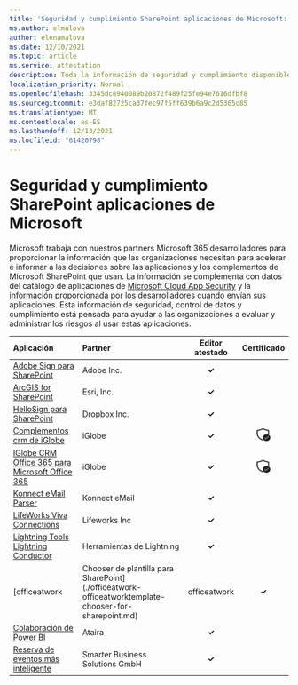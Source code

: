 ```yaml
---
title: 'Seguridad y cumplimiento SharePoint aplicaciones de Microsoft: todas las aplicaciones'
ms.author: elmalova
author: elenamalova
ms.date: 12/10/2021
ms.topic: article
ms.service: attestation
description: Toda la información de seguridad y cumplimiento disponible para todas las aplicaciones SharePoint Microsoft.
localization_priority: Normal
ms.openlocfilehash: 3345dc8940089b20872f489f25fe94e7616dfbf8
ms.sourcegitcommit: e3daf82725ca37fec97f5ff639b6a9c2d5365c85
ms.translationtype: MT
ms.contentlocale: es-ES
ms.lasthandoff: 12/13/2021
ms.locfileid: "61420798"
---
```

# <a name="microsoft-sharepoint-apps-security-and-compliance"></a>Seguridad y cumplimiento SharePoint aplicaciones de Microsoft

Microsoft trabaja con nuestros partners Microsoft 365 desarrolladores para proporcionar la información que las organizaciones necesitan para acelerar e informar a las decisiones sobre las aplicaciones y los complementos de Microsoft SharePoint que usan. La información se complementa con datos del catálogo de aplicaciones de [Microsoft Cloud App Security](https://www.microsoft.com/en-us/enterprise-mobility-security/cloud-app-security) y la información proporcionada por los desarrolladores cuando envían sus aplicaciones. Esta información de seguridad, control de datos y cumplimiento está pensada para ayudar a las organizaciones a evaluar y administrar los riesgos al usar estas aplicaciones.

| **Aplicación** | **Partner** | **Editor atestado** | **Certificado** |
|:--------|:------------|:----------------------:|:-------------:|
| [Adobe Sign para SharePoint](./adobe-inc-sign-for-sharepoint.md) | Adobe Inc. | **✓** |  |
| [ArcGIS for SharePoint](./esri-inc-arcgis-for-sharepoint.md) | Esri, Inc. | **✓** |  |
| [HelloSign para SharePoint](./dropbox-inc-hellosign-for-sharepoint.md) | Dropbox Inc. | **✓** |  |
| [Complementos crm de iGlobe](./iglobe-crm-add-ons.md) | iGlobe | **✓** | <img alt="Certified application badge" src="../media/certified-badge.png" height="25" width="25" /> |
| [IGlobe CRM Office 365 para Microsoft Office 365](./iglobe-crm-office-365-for-microsoft.md) | iGlobe | **✓** | <img alt="Certified application badge" src="../media/certified-badge.png" height="25" width="25" /> |
| [Konnect eMail Parser](./konnect-email-parser.md) | Konnect eMail | **✓** |  |
| [LifeWorks Viva Connections](./lifeworks-inc-viva-connections.md) | Lifeworks Inc | **✓** |  |
| [Lightning Tools Lightning Conductor](./lightning-tools-conductor.md) | Herramientas de Lightning | **✓** |  |
| [officeatwork | Chooser de plantilla para SharePoint](./officeatwork-officeatworktemplate-chooser-for-sharepoint.md) | officeatwork | **✓** |  |
| [Colaboración de Power BI](./ataira-power-bi-collaboration.md) | Ataira | **✓** |  |
| [Reserva de eventos más inteligente](./smarter-business-solutions-gmbh-event-booking.md) | Smarter Business Solutions GmbH | **✓** |  |
